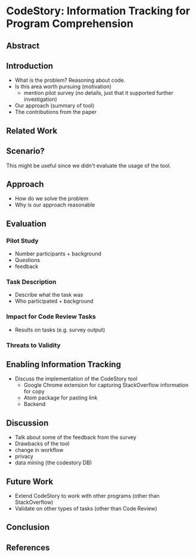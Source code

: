 <!-- META
Figures:
 1. Annotated code snippet
 2. Screenshot of CodeStory (from web page) + show original StackOverflow page
-->

# CodeStory: Information Tracking for Program Comprehension
## Abstract
## Introduction
 - What is the problem? Reasoning about code.
 - Is this area worth pursuing (motivation)
   - mention pilot survey (no details, just that it supported further investigation)
 - Our approach (summary of tool)
 - The contributions from the paper

## Related Work
## Scenario?
This might be useful since we didn't evaluate the usage of the tool.

## Approach
 - How do we solve the problem
 - Why is our approach reasonable  

## Evaluation
### Pilot Study
 - Number participants + background
 - Questions
 - feedback
### Task Description
 - Describe what the task was
 - Who participated + background

### Impact for Code Review Tasks
 - Results on tasks (e.g. survey output)

### Threats to Validity

## Enabling Information Tracking
 - Discuss the implementation of the CodeStory tool
   - Google Chrome extension for capturing StackOverflow information for copy
   - Atom package for pasting link
   - Backend


## Discussion
 - Talk about some of the feedback from the survey
 - Drawbacks of the tool
 - change in workflow
 - privacy
 - data mining (the codestory DB)

## Future Work
 - Extend CodeStory to work with other programs (other than StackOverflow)
 - Validate on other types of tasks (other than Code Review)

## Conclusion

## References
